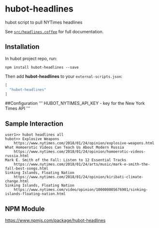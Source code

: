 # hubot-headlines

hubot script to pull NYTimes headlines

See [`src/headlines.coffee`](src/headlines.coffee) for full documentation.

## Installation

In hubot project repo, run:

`npm install hubot-headlines --save`

Then add **hubot-headlines** to your `external-scripts.json`:

```json
[
  "hubot-headlines"
]
```

##Configuration
'''
HUBOT_NYTIMES_API_KEY - key for the New York Times API 
'''

## Sample Interaction

```
user1>> hubot headlines all
hubot>> Explosive Weapons
	https://www.nytimes.com/2018/01/24/opinion/explosive-weapons.html
What Homoerotic Videos Can Teach Us About Modern Russia
	https://www.nytimes.com/2018/01/24/opinion/homoerotic-videos-russia.html
Mark E. Smith of the Fall: Listen to 12 Essential Tracks
	https://www.nytimes.com/2018/01/24/arts/music/mark-e-smith-the-fall-best-songs.html
Sinking Islands, Floating Nation
	https://www.nytimes.com/2018/01/24/opinion/kiribati-climate-change.html
Sinking Islands, Floating Nation
	https://www.nytimes.com/video/opinion/100000005676901/sinking-islands-floating-nation.html

```

## NPM Module

https://www.npmjs.com/package/hubot-headlines
